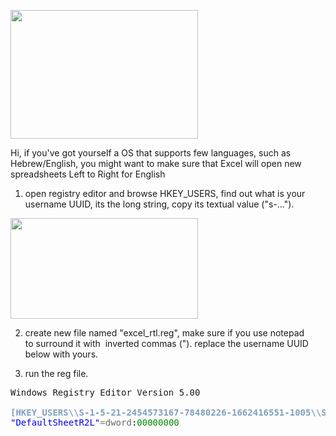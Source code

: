 <a href="https://icompile.eladkarako.com/_uploads/2012/01/2012-01-14_213323.png"><img class="alignnone size-medium wp-image-455" title="excel-ltr-preview" src="https://icompile.eladkarako.com/_uploads/2012/01/2012-01-14_213323.png" alt="" width="300" height="206" /></a>

Hi,
if you've got yourself a OS that supports few languages, such as Hebrew/English,
you might want to make sure that Excel will open new spreadsheets Left to Right for English

1. open registry editor and browse HKEY_USERS, find out what is your username UUID, its the long string, copy its textual value ("s-...").

<a href="https://icompile.eladkarako.com/_uploads/2012/01/2012-01-14_213653.png"><img class="alignnone size-medium wp-image-456" title="2012-01-14_213653" src="https://icompile.eladkarako.com/_uploads/2012/01/2012-01-14_213653.png" alt="" width="300" height="161" /></a>

2. create new file named "excel_rtl.reg", make sure if you use notepad to surround it with  inverted commas (").
replace the username UUID below with yours.

3. run the reg file.

<pre>Windows Registry Editor Version 5.00

<span style='color:#7f9fbf; font-weight:bold; '>[HKEY_USERS\\S-1-5-21-2454573167-78480226-1662416551-1005\\Software\\Microsoft\\Office\\12.0\\Excel\\Options]</span>
<span style='color:#0000e6; '>"DefaultSheetR2L"</span><span style='color:#808030; '>=</span><span style='color:#696969; '>dword</span>:<span style='color:#008c00; '>00000000</span>
</pre>
